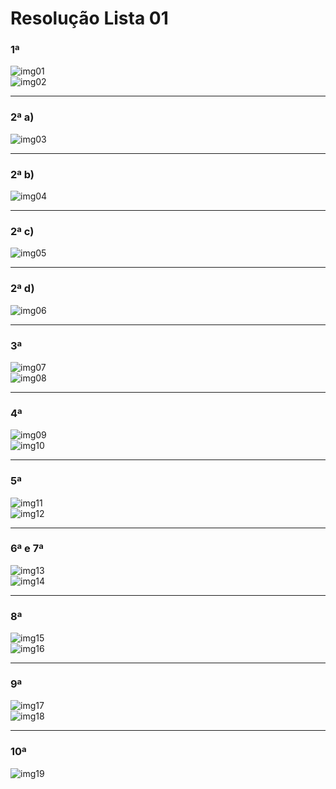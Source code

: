 # Resolução Lista 01

### 1ª
![img01](imgs/01.png)<br>
![img02](imgs/02.png)<br>

---
### 2ª a)
![img03](imgs/03.png)<br>

---
### 2ª b)
![img04](imgs/04.png)<br>

---
### 2ª c)
![img05](imgs/05.png)<br>

---
### 2ª d)
![img06](imgs/06.png)<br>

---
### 3ª 
![img07](imgs/07.png)<br>
![img08](imgs/08.png)<br>

---
### 4ª
![img09](imgs/09.png)<br>
![img10](imgs/10.png)<br>

---
### 5ª
![img11](imgs/11.png)<br>
![img12](imgs/12.png)<br>

---
### 6ª e 7ª
![img13](imgs/13.png)<br>
![img14](imgs/14.png)<br>

---
### 8ª
![img15](imgs/15.png)<br>
![img16](imgs/16.png)<br>

---
### 9ª
![img17](imgs/17.png)<br>
![img18](imgs/18.png)<br>

---
### 10ª
![img19](imgs/19.png)
